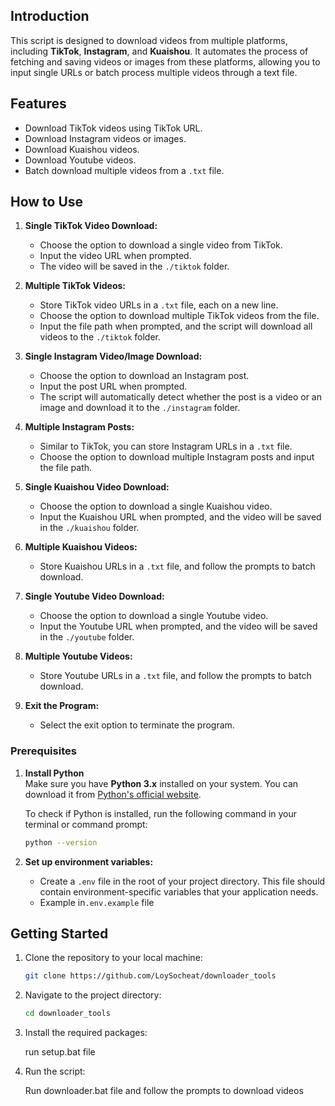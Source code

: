 ## Introduction

This script is designed to download videos from multiple platforms, including **TikTok**, **Instagram**, and **Kuaishou**. It automates the process of fetching and saving videos or images from these platforms, allowing you to input single URLs or batch process multiple videos through a text file.

## Features
- Download TikTok videos using TikTok URL.
- Download Instagram videos or images.
- Download Kuaishou videos.
- Download Youtube videos.
- Batch download multiple videos from a `.txt` file.

## How to Use

1. **Single TikTok Video Download:**
   - Choose the option to download a single video from TikTok.
   - Input the video URL when prompted.
   - The video will be saved in the `./tiktok` folder.

2. **Multiple TikTok Videos:**
   - Store TikTok video URLs in a `.txt` file, each on a new line.
   - Choose the option to download multiple TikTok videos from the file.
   - Input the file path when prompted, and the script will download all videos to the `./tiktok` folder.

3. **Single Instagram Video/Image Download:**
   - Choose the option to download an Instagram post.
   - Input the post URL when prompted.
   - The script will automatically detect whether the post is a video or an image and download it to the `./instagram` folder.

4. **Multiple Instagram Posts:**
   - Similar to TikTok, you can store Instagram URLs in a `.txt` file.
   - Choose the option to download multiple Instagram posts and input the file path.

5. **Single Kuaishou Video Download:**
   - Choose the option to download a single Kuaishou video.
   - Input the Kuaishou URL when prompted, and the video will be saved in the `./kuaishou` folder.

6. **Multiple Kuaishou Videos:**
   - Store Kuaishou URLs in a `.txt` file, and follow the prompts to batch download.

7. **Single Youtube Video Download:**
   - Choose the option to download a single Youtube video.
   - Input the Youtube URL when prompted, and the video will be saved in the `./youtube` folder.

8. **Multiple Youtube Videos:**
   - Store Youtube URLs in a `.txt` file, and follow the prompts to batch download.

9. **Exit the Program:**
   - Select the exit option to terminate the program.

### Prerequisites

1. **Install Python**  
   Make sure you have **Python 3.x** installed on your system. You can download it from [Python's official website](https://www.python.org/downloads/).
   
   To check if Python is installed, run the following command in your terminal or command prompt:

   ```bash
   python --version
   ```

2. **Set up environment variables:**

    - Create a `.env` file in the root of your project directory. This file should contain environment-specific variables that your application needs. 
    - Example in`.env.example` file

## Getting Started

1. Clone the repository to your local machine:

   ```bash
   git clone https://github.com/LoySocheat/downloader_tools
   ```

2. Navigate to the project directory:

   ```bash
   cd downloader_tools
   ```

3. Install the required packages:

   run setup.bat file

4. Run the script:

   Run downloader.bat file and follow the prompts to download videos
